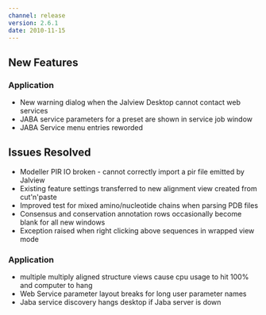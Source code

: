```yaml
---
channel: release
version: 2.6.1
date: 2010-11-15
---
```


## New Features



### Application
- New warning dialog when the Jalview Desktop cannot contact web services
- JABA service parameters for a preset are shown in service job window
- JABA Service menu entries reworded


## Issues Resolved

- Modeller PIR IO broken - cannot correctly import a pir file emitted by Jalview
- Existing feature settings transferred to new alignment view created from cut'n'paste
- Improved test for mixed amino/nucleotide chains when parsing PDB files
- Consensus and conservation annotation rows occasionally become blank for all new windows
- Exception raised when right clicking above sequences in wrapped view mode


### Application
- multiple multiply aligned structure views cause cpu usage to hit 100% and computer to hang
- Web Service parameter layout breaks for long user parameter names
- Jaba service discovery hangs desktop if Jaba server is down
